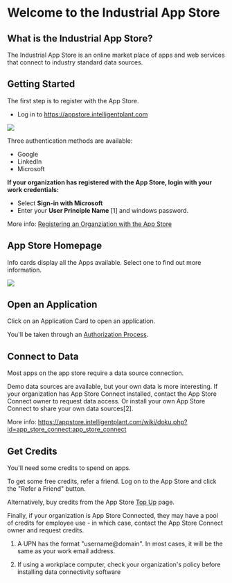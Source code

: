 # Welcome to the Industrial App Store

## What is the Industrial App Store?

The Industrial App Store is an online market place of apps and web
services that connect to industry standard data sources.

## Getting Started

The first step is to register with the App Store.

  - Log in to <https://appstore.intelligentplant.com>

![](/general/log_in_2_.png)

Three authentication methods are available:

  - Google
  - LinkedIn
  - Microsoft 

**If your organization has registered with the App Store, login with
your work credentials:**

  - Select **Sign-in with Microsoft**
  - Enter your **User Principle Name** \[1\] and windows password.

More info: [Registering an Organziation with the App
Store](/general/Registering%20an%20Organziation%20with%20the%20App%20Store)

## App Store Homepage

Info cards display all the Apps available. Select one to find out more
information.

![](/general/appstore01.gif)

## Open an Application

Click on an Application Card to open an application.

You'll be taken through an [Authorization
Process](/app_store_connect/authorize_apps_to_connect_to_your_data).

## Connect to Data

Most apps on the app store require a data source connection.

Demo data sources are available, but your own data is more interesting.
If your organization has App Store Connect installed, contact the App
Store Connect owner to request data access. Or install your own App
Store Connect to share your own data sources\[2\].

More info:
<https://appstore.intelligentplant.com/wiki/doku.php?id=app_store_connect:app_store_connect>

## Get Credits

You'll need some credits to spend on apps.

To get some free credits, refer a friend. Log on to the App Store and
click the "Refer a Friend" button.

Alternatively, buy credits from the App Store [Top
Up](https://appstore.intelligentplant.com/Home/Pricing) page.

Finally, if your organization is App Store Connected, they may have a
pool of credits for employee use - in which case, contact the App Store
Connect owner and request credits.

1.  A UPN has the format "username@domain". In most cases, it will be
    the same as your work email address.

2.  If using a workplace computer, check your organization's policy
    before installing data connectivity software
